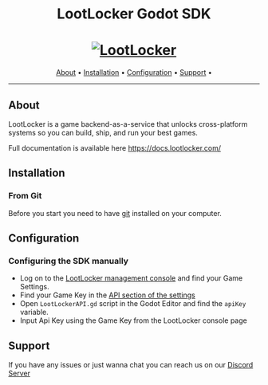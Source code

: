 <h1 align="center">LootLocker Godot SDK</h1>

<h1 align="center">
  <a href="https://www.lootlocker.com/"><img src="https://s3.eu-west-1.amazonaws.com/cdn.lootlocker.io/public/lootLocker_wide_dark_whiteBG.png" alt="LootLocker"></a>
</h1>

<p align="center">
  <a href="#about">About</a> •
  <a href="#installation">Installation</a> •
  <a href="#configuration">Configuration</a> •
  <a href="#support">Support</a> •
</p>

---

## About
LootLocker is a game backend-as-a-service that unlocks cross-platform systems so you can build, ship, and run your best games.

Full documentation is available here https://docs.lootlocker.com/

## Installation

### From Git
Before you start you need to have [git](https://git-scm.com/) installed on your computer.


## Configuration


### Configuring the SDK manually
- Log on to the [LootLocker management console](https://console.lootlocker.com/login) and find your Game Settings.
- Find your Game Key in the [API section of the settings](https://console.lootlocker.com/settings/api-keys)
- Open `LootLockerAPI.gd` script in the Godot Editor and find the `apiKey` variable.
- Input Api Key using the Game Key from the LootLocker console page

## Support
If you have any issues or just wanna chat you can reach us on our [Discord Server](https://discord.lootlocker.io/)
